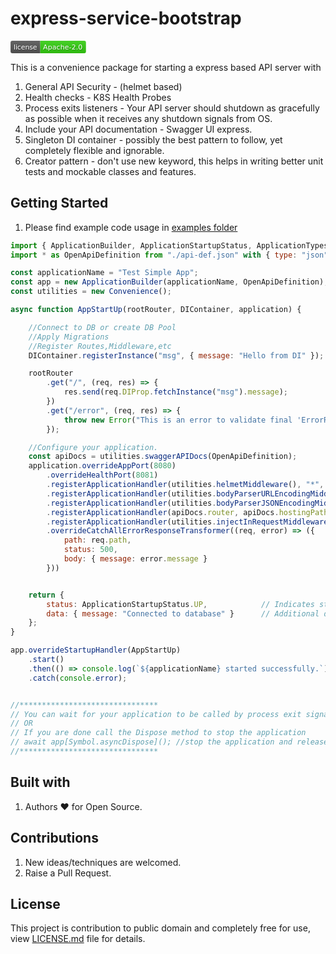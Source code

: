 # express-service-bootstrap

<svg xmlns="http://www.w3.org/2000/svg" width="120.9" height="20" viewBox="0 0 1209 200" role="img" aria-label="license: Apache-2.0">
  <title>license: Apache-2.0</title>
  <linearGradient id="ddPBS" x2="0" y2="100%">
    <stop offset="0" stop-opacity=".1" stop-color="#EEE"/>
    <stop offset="1" stop-opacity=".1"/>
  </linearGradient>
  <mask id="PmVnz"><rect width="1209" height="200" rx="30" fill="#FFF"/></mask>
  <g mask="url(#PmVnz)">
    <rect width="476" height="200" fill="#555"/>
    <rect width="733" height="200" fill="#3C1" x="476"/>
    <rect width="1209" height="200" fill="url(#ddPBS)"/>
  </g>
  <g aria-hidden="true" fill="#fff" text-anchor="start" font-family="Verdana,DejaVu Sans,sans-serif" font-size="110">
    <text x="60" y="148" textLength="376" fill="#000" opacity="0.25">license</text>
    <text x="50" y="138" textLength="376">license</text>
    <text x="531" y="148" textLength="633" fill="#000" opacity="0.25">Apache-2.0</text>
    <text x="521" y="138" textLength="633">Apache-2.0</text>
  </g>
  
</svg>

This is a convenience package for starting a express based API server with

1. General API Security - (helmet based)
2. Health checks - K8S Health Probes
3. Process exits listeners - Your API server should shutdown as gracefully as possible when it receives any shutdown signals from OS.
4. Include your API documentation - Swagger UI express.
5. Singleton DI container - possibly the best pattern to follow, yet completely flexible and ignorable.
6. Creator pattern - don't use new keyword, this helps in writing better unit tests and mockable classes and features.

## Getting Started

1. Please find example code usage in [examples folder](https://github.com/LRagji/express-service-bootstrap/tree/main/examples/)

```javascript
import { ApplicationBuilder, ApplicationStartupStatus, ApplicationTypes, Convenience } from "../../dist/src/index.js";
import * as OpenApiDefinition from "./api-def.json" with { type: "json" };

const applicationName = "Test Simple App";
const app = new ApplicationBuilder(applicationName, OpenApiDefinition);
const utilities = new Convenience();

async function AppStartUp(rootRouter, DIContainer, application) {

    //Connect to DB or create DB Pool
    //Apply Migrations
    //Register Routes,Middleware,etc
    DIContainer.registerInstance("msg", { message: "Hello from DI" }); //Simulate things stored in DI container

    rootRouter
        .get("/", (req, res) => {
            res.send(req.DIProp.fetchInstance("msg").message);
        })
        .get("/error", (req, res) => {
            throw new Error("This is an error to validate final 'ErrorResponseTransformer' error handling of library");
        });

    //Configure your application.
    const apiDocs = utilities.swaggerAPIDocs(OpenApiDefinition);
    application.overrideAppPort(8080)                                                                                            //override the default port 8080(Default 3000)
        .overrideHealthPort(8081)                                                                                                //override the default health port 8081(Default 5678)
        .registerApplicationHandler(utilities.helmetMiddleware(), "*", 1, ApplicationTypes.Both)                                 //register helmet middleware for both application and health
        .registerApplicationHandler(utilities.bodyParserURLEncodingMiddleware(), "*", 2, ApplicationTypes.Main)                  //register body parser url middleware for application
        .registerApplicationHandler(utilities.bodyParserJSONEncodingMiddleware({ limit: '50M' }), "*", 3, ApplicationTypes.Main) //register body parser json middleware for application
        .registerApplicationHandler(apiDocs.router, apiDocs.hostingPath, 3, ApplicationTypes.Main)                               //register api docs
        .registerApplicationHandler(utilities.injectInRequestMiddleware("DIProp", DIContainer), "*", 4, ApplicationTypes.Main) //register DI container middleware
        .overrideCatchAllErrorResponseTransformer((req, error) => ({                                                             //override the default catch all error response transformer
            path: req.path,
            status: 500,
            body: { message: error.message }
        }))


    return {
        status: ApplicationStartupStatus.UP,            // Indicates startup was successful
        data: { message: "Connected to database" }      // Additional data to be returned(Optional)
    };
}

app.overrideStartupHandler(AppStartUp)
    .start()
    .then(() => console.log(`${applicationName} started successfully.`))
    .catch(console.error);


//*******************************
// You can wait for your application to be called by process exit signal
// OR
// If you are done call the Dispose method to stop the application
// await app[Symbol.asyncDispose](); //stop the application and release all resources
//*******************************
```

## Built with

1. Authors :heart: for Open Source.

## Contributions

1. New ideas/techniques are welcomed.
2. Raise a Pull Request.

## License

This project is contribution to public domain and completely free for use, view [LICENSE.md](/license.md) file for details.
